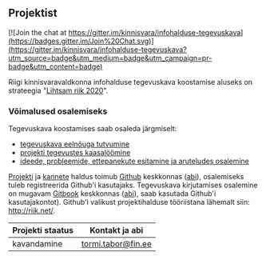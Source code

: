 ## Projektist

[![Join the chat at https://gitter.im/kinnisvara/infohalduse-tegevuskava](https://badges.gitter.im/Join%20Chat.svg)](https://gitter.im/kinnisvara/infohalduse-tegevuskava?utm_source=badge&utm_medium=badge&utm_campaign=pr-badge&utm_content=badge)

Riigi kinnisvaravaldkonna infohalduse tegevuskava koostamise aluseks on strateegia "[Lihtsam riik 2020](https://www.mkm.ee/sites/default/files/lihtsam_riik_2020.pdf)".

### Võimalused osalemiseks

Tegevuskava koostamises saab osaleda järgmiselt:
* [tegevuskava eelnõuga tutvumine](https://www.gitbook.com/book/kinnisvara/infohalduse-tegevuskava/details)
* [projekti tegevustes kaasalöömine](https://github.com/kinnisvara/infohalduse-tegevuskava/issues/3)
* [ideede, probleemide, ettepanekute esitamine ja aruteludes osalemine](https://github.com/kinnisvara/infohalduse-tegevuskava/issues)

[Projekti](https://github.com/kinnisvara/infohalduse-tegevuskava) ja [kannete](https://github.com/kinnisvara/infohalduse-tegevuskava/issues) haldus toimub [Github](https://github.com) keskkonnas ([abi](https://help.github.com/)), osalemiseks tuleb registreerida Github'i kasutajaks. Tegevuskava kirjutamises osalemine on mugavam [Gitbook](https://www.gitbook.com/) keskkonnas ([abi](http://help.gitbook.com/)), saab kasutada Github'i kasutajakontot). Github'i valikust projektihalduse tööriistana lähemalt siin: http://riik.net/.

Projekti staatus | Kontakt ja abi
---------------- | -------------
kavandamine      | tormi.tabor@fin.ee
